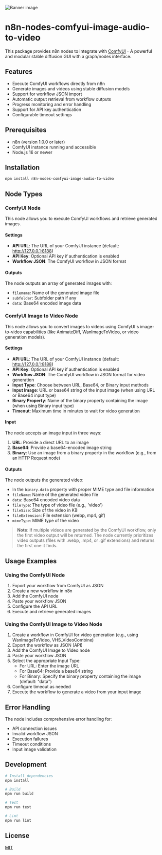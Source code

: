 ![Banner image](https://user-images.githubusercontent.com/10284570/173569848-c624317f-42b1-45a6-ab09-f0ea3c247648.png)

# n8n-nodes-comfyui-image-audio-to-video

This package provides n8n nodes to integrate with [ComfyUI](https://github.com/comfyanonymous/ComfyUI) - A powerful and modular stable diffusion GUI with a graph/nodes interface.

## Features

- Execute ComfyUI workflows directly from n8n
- Generate images and videos using stable diffusion models
- Support for workflow JSON import
- Automatic output retrieval from workflow outputs
- Progress monitoring and error handling
- Support for API key authentication
- Configurable timeout settings

## Prerequisites

- n8n (version 1.0.0 or later)
- ComfyUI instance running and accessible
- Node.js 16 or newer

## Installation

```bash
npm install n8n-nodes-comfyui-image-audio-to-video
```

## Node Types

### ComfyUI Node

This node allows you to execute ComfyUI workflows and retrieve generated images.

#### Settings

- **API URL**: The URL of your ComfyUI instance (default: http://127.0.0.1:8188)
- **API Key**: Optional API key if authentication is enabled
- **Workflow JSON**: The ComfyUI workflow in JSON format

#### Outputs

The node outputs an array of generated images with:
- `filename`: Name of the generated image file
- `subfolder`: Subfolder path if any
- `data`: Base64 encoded image data

### ComfyUI Image to Video Node

This node allows you to convert images to videos using ComfyUI's image-to-video capabilities (like AnimateDiff, WanImageToVideo, or video generation models).

#### Settings

- **API URL**: The URL of your ComfyUI instance (default: http://127.0.0.1:8188)
- **API Key**: Optional API key if authentication is enabled
- **Workflow JSON**: The ComfyUI workflow in JSON format for video generation
- **Input Type**: Choose between URL, Base64, or Binary input methods
- **Input Image**: URL or base64 string of the input image (when using URL or Base64 input type)
- **Binary Property**: Name of the binary property containing the image (when using Binary input type)
- **Timeout**: Maximum time in minutes to wait for video generation

#### Input

The node accepts an image input in three ways:
1. **URL**: Provide a direct URL to an image
2. **Base64**: Provide a base64-encoded image string
3. **Binary**: Use an image from a binary property in the workflow (e.g., from an HTTP Request node)

#### Outputs

The node outputs the generated video:
- In the `binary.data` property with proper MIME type and file information
- `fileName`: Name of the generated video file
- `data`: Base64 encoded video data
- `fileType`: The type of video file (e.g., 'video')
- `fileSize`: Size of the video in KB
- `fileExtension`: File extension (webp, mp4, gif)
- `mimeType`: MIME type of the video

> **Note**: If multiple videos are generated by the ComfyUI workflow, only the first video output will be returned. The node currently prioritizes video outputs (files with .webp, .mp4, or .gif extensions) and returns the first one it finds.

## Usage Examples

### Using the ComfyUI Node

1. Export your workflow from ComfyUI as JSON
2. Create a new workflow in n8n
3. Add the ComfyUI node
4. Paste your workflow JSON
5. Configure the API URL
6. Execute and retrieve generated images

### Using the ComfyUI Image to Video Node

1. Create a workflow in ComfyUI for video generation (e.g., using WanImageToVideo, VHS_VideoCombine)
2. Export the workflow as JSON (API)
4. Add the ComfyUI Image to Video node
5. Paste your workflow JSON
6. Select the appropriate Input Type:
   - For URL: Enter the image URL
   - For Base64: Provide a base64 string
   - For Binary: Specify the binary property containing the image (default: "data")
7. Configure timeout as needed
8. Execute the workflow to generate a video from your input image

## Error Handling

The node includes comprehensive error handling for:
- API connection issues
- Invalid workflow JSON
- Execution failures
- Timeout conditions
- Input image validation

## Development

```bash
# Install dependencies
npm install

# Build
npm run build

# Test
npm run test

# Lint
npm run lint
```

## License

[MIT](LICENSE.md)
 